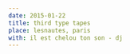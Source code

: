 ```yaml
---
date: 2015-01-22
title: third type tapes
place: lesnautes, paris
with: il est chelou ton son - dj
---
```

